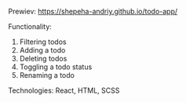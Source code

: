 Prewiev: https://shepeha-andriy.github.io/todo-app/  

Functionality:
1. Filtering todos
2. Adding a todo
3. Deleting todos
4. Toggling a todo status
5. Renaming a todo

 Technologies: React, HTML, SCSS

